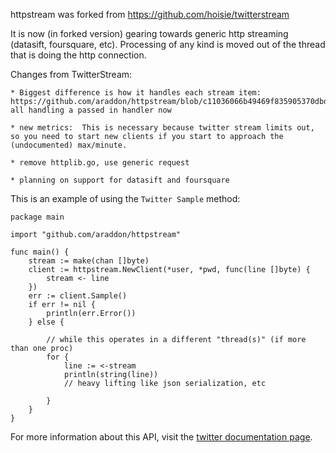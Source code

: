 httpstream was forked from https://github.com/hoisie/twitterstream

It is now (in forked version) gearing towards generic http streaming (datasift, foursquare, etc).  Processing of any kind is moved out of the thread that is doing the http connection.  

Changes from TwitterStream:

    * Biggest difference is how it handles each stream item:  https://github.com/araddon/httpstream/blob/c11036066b49469f835905370dbd7d39b5aa3c69/stream.go#L157   all handling a passed in handler now

    * new metrics:  This is necessary because twitter stream limits out, so you need to start new clients if you start to approach the (undocumented) max/minute.

    * remove httplib.go, use generic request

    * planning on support for datasift and foursquare



This is an example of using the `Twitter Sample` method:

    package main

    import "github.com/araddon/httpstream"

    func main() {
        stream := make(chan []byte)
        client := httpstream.NewClient(*user, *pwd, func(line []byte) {
            stream <- line
        })
        err := client.Sample()
        if err != nil {
            println(err.Error())
        } else {

            // while this operates in a different "thread(s)" (if more than one proc)
            for {
                line := <-stream
                println(string(line))
                // heavy lifting like json serialization, etc

            }
        }
    }



For more information about this API, visit the [twitter documentation page](https://dev.twitter.com/docs/streaming-api/methods). 
